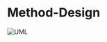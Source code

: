 # Method-Design
![UML](https://github.com/user-attachments/assets/749ff5e5-9cd1-4a58-bf0c-a21de47fe7f3)
